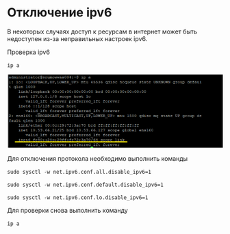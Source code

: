 # Отключение ipv6

В некоторых случаях доступ к ресурсам в интернет может быть недоступен из-за неправильных настроек ipv6.

Проверка ipv6
```
ip a
```
![Alt text](images/ubuntu%20ipv6.png)

Для отключения протокола необходимо выполнить команды
```
sudo sysctl -w net.ipv6.conf.all.disable_ipv6=1
```
```
sudo sysctl -w net.ipv6.conf.default.disable_ipv6=1
```
```
sudo sysctl -w net.ipv6.conf.lo.disable_ipv6=1
```

Для проверки снова выполнить команду 

```
ip a
```